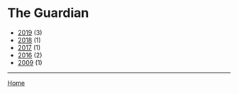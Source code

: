 # The Guardian

  * [2019](./the-guardian-2019.md/) (3)
  * [2018](./the-guardian-2018.md/) (1)
  * [2017](./the-guardian-2017.md/) (1)
  * [2016](./the-guardian-2016.md/) (2)
  * [2009](./the-guardian-2009.md/) (1)
----

[Home](../)
